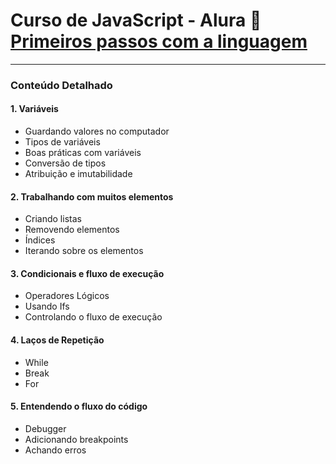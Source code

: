 # Curso de JavaScript - Alura 🚀 <br /> [Primeiros passos com a linguagem](https://www.alura.com.br/curso-online-javascript-introducao)
---

### Conteúdo Detalhado

#### 1. Variáveis
- Guardando valores no computador
- Tipos de variáveis
- Boas práticas com variáveis
- Conversão de tipos
- Atribuição e imutabilidade

#### 2. Trabalhando com muitos elementos
- Criando listas
- Removendo elementos
- Índices
- Iterando sobre os elementos

#### 3. Condicionais e fluxo de execução
- Operadores Lógicos
- Usando Ifs
- Controlando o fluxo de execução

#### 4. Laços de Repetição
- While
- Break
- For

#### 5. Entendendo o fluxo do código
- Debugger
- Adicionando breakpoints
- Achando erros
